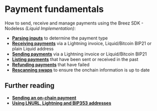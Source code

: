 # Payment fundamentals

How to send, receive and manage payments using the Breez SDK - Nodeless *(Liquid Implementation)*:

- **[Parsing inputs]** to determine the payment type
- **[Receiving payments]** via a Lightning invoice, Liquid/Bitcoin BIP21 or plain Liquid address
- **[Sending payments]** via a Lightning invoice or Liquid/Bitcoin BIP21
- **[Listing payments]** that have been sent or received in the past
- **[Refunding payments]** that have failed
- **[Rescanning swaps]** to ensure the onchain information is up to date

[Parsing inputs]: parse.md
[Receiving payments]: receive_payment.md
[Sending payments]: send_payment.md
[Listing payments]: list_payments.md
[Refunding payments]: refund_payment.md
[Rescanning swaps]: rescanning_swaps.md

## Further reading

- **[Sending an on-chain payment](pay_onchain.md)**
- **[Using LNURL, Lightning and BIP353 addresses](lnurl.md)**